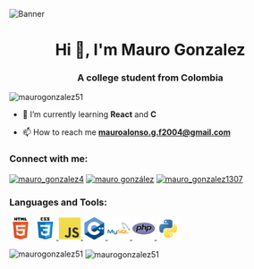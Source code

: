 ![Banner](https://img.freepik.com/vector-premium/fondo-abstracto-onda-papel-pintado-rayas-portada-banner-color-morado_206846-1186.jpg?w=2000)

<h1 align="center">Hi 👋, I'm Mauro Gonzalez</h1>
<h3 align="center">A college student from Colombia</h3>

<p align="left"> <img src="https://komarev.com/ghpvc/?username=maurogonzalez51&label=Profile%20views&color=0e75b6&style=flat" alt="maurogonzalez51" /> </p>

- 🌱 I’m currently learning **React** and **C**

- 📫 How to reach me **mauroalonso.g.f2004@gmail.com**

<h3 align="left">Connect with me:</h3>
<p align="left">
<a href="https://twitter.com/Mauro_Gonzalez4" target="blank"><img align="center" src="https://raw.githubusercontent.com/rahuldkjain/github-profile-readme-generator/master/src/images/icons/Social/twitter.svg" alt="mauro_gonzalez4" height="30" width="40" /></a>
<a href="https://linkedin.com/in/mauro gonzález" target="blank"><img align="center" src="https://raw.githubusercontent.com/rahuldkjain/github-profile-readme-generator/master/src/images/icons/Social/linked-in-alt.svg" alt="mauro gonzález" height="30" width="40" /></a>
<a href="https://instagram.com/mauro_gonzalez1307" target="blank"><img align="center" src="https://raw.githubusercontent.com/rahuldkjain/github-profile-readme-generator/master/src/images/icons/Social/instagram.svg" alt="mauro_gonzalez1307" height="30" width="40" /></a>
</p>

<h3 align="left">Languages and Tools:</h3>
<p align="left">   <a href="https://www.w3.org/html/" target="_blank" rel="noreferrer"> <img src="https://raw.githubusercontent.com/devicons/devicon/master/icons/html5/html5-original-wordmark.svg" alt="html5" width="40" height="40"/></a> <a href="https://www.w3schools.com/css/" target="_blank" rel="noreferrer"> <img src="https://raw.githubusercontent.com/devicons/devicon/master/icons/css3/css3-original-wordmark.svg" alt="css3" width="40" height="40"/> </a>  <a href="https://developer.mozilla.org/en-US/docs/Web/JavaScript" target="_blank" rel="noreferrer"> <img src="https://raw.githubusercontent.com/devicons/devicon/master/icons/javascript/javascript-original.svg" alt="javascript" width="40" height="40"/> </a><a href="https://www.w3schools.com/cpp/" target="_blank" rel="noreferrer"> <img src="https://raw.githubusercontent.com/devicons/devicon/master/icons/cplusplus/cplusplus-original.svg" alt="cplusplus" width="40" height="40"/> </a>  <a href="https://www.mysql.com/" target="_blank" rel="noreferrer"> <img src="https://raw.githubusercontent.com/devicons/devicon/master/icons/mysql/mysql-original-wordmark.svg" alt="mysql" width="40" height="40"/> </a> <a href="https://www.php.net" target="_blank" rel="noreferrer"> <img src="https://raw.githubusercontent.com/devicons/devicon/master/icons/php/php-original.svg" alt="php" width="40" height="40"/> </a> <a href="https://www.python.org" target="_blank" rel="noreferrer"> <img src="https://raw.githubusercontent.com/devicons/devicon/master/icons/python/python-original.svg" alt="python" width="40" height="40"/> </a> </p>

<p><img align="left" src="https://github-readme-stats.vercel.app/api/top-langs?username=maurogonzalez51&show_icons=true&theme=dark&locale=en&layout=compact" alt="maurogonzalez51" /></p>

<p>&nbsp;<img align="center" src="https://github-readme-stats.vercel.app/api?username=maurogonzalez51&show_icons=true&theme=dark&locale=en" alt="maurogonzalez51" /></p>

